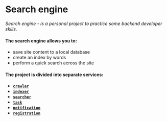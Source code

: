# Search engine

_Search engine - is a personal project to practice some backend developer skills._

#### The search engine allows you to:
- save site content to a local database
- create an index by words
- perform a quick search across the site

#### The project is divided into separate services:
- [**`crawler`**](https://github.com/Wildcall/search_engine/tree/master/crawler)
- [**`indexer`**](https://github.com/Wildcall/search_engine/tree/master/indexer)
- [**`searcher`**](https://github.com/Wildcall/search_engine/tree/master/searcher)
- [**`task`**](https://github.com/Wildcall/search_engine/tree/master/task_manager)
- [**`notification`**](https://github.com/Wildcall/search_engine/tree/master/notification)
- [**`registration`**](https://github.com/Wildcall/search_engine/tree/master/registration)
